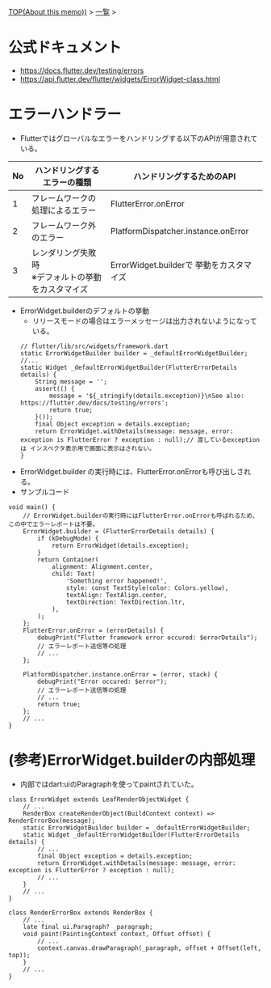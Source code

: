 [TOP(About this memo))](../README.md) > [一覧](./README.md) >



# 公式ドキュメント
* https://docs.flutter.dev/testing/errors
* https://api.flutter.dev/flutter/widgets/ErrorWidget-class.html


# エラーハンドラー

* Flutterではグローバルなエラーをハンドリングする以下のAPIが用意されている。

|No|ハンドリングするエラーの種類|ハンドリングするためのAPI|
|-|-|-|
|1|フレームワークの処理によるエラー|FlutterError.onError|
|2|フレームワーク外のエラー|PlatformDispatcher.instance.onError|
|3|レンダリング失敗時<br/>※デフォルトの挙動をカスタマイズ|ErrorWidget.builderで 挙動をカスタマイズ|
* ErrorWidget.builderのデフォルトの挙動
    * リリースモードの場合はエラーメッセージは出力されないようになっている。
    ```
    // flutter/lib/src/widgets/framework.dart
    static ErrorWidgetBuilder builder = _defaultErrorWidgetBuilder;
    //...
    static Widget _defaultErrorWidgetBuilder(FlutterErrorDetails details) {
        String message = '';
        assert(() {
            message = '${_stringify(details.exception)}\nSee also: https://flutter.dev/docs/testing/errors';
            return true;
        }());
        final Object exception = details.exception;
        return ErrorWidget.withDetails(message: message, error: exception is FlutterError ? exception : null);// 渡しているexceptionは インスペクタ表示用で画面に表示はされない。
    }
    ```
* ErrorWidget.builder の実行時には、FlutterError.onErrorも呼び出しされる。
* サンプルコード
```
void main() {
    // ErrorWidget.builderの実行時にはFlutterError.onErrorも呼ばれるため、この中でエラーレポートは不要。
    ErrorWidget.builder = (FlutterErrorDetails details) {
        if (kDebugMode) {
            return ErrorWidget(details.exception);
        }
        return Container(
            alignment: Alignment.center,
            child: Text(
                'Something error happened!',
                style: const TextStyle(color: Colors.yellow),
                textAlign: TextAlign.center,
                textDirection: TextDirection.ltr,
            ),
        );
    };
    FlutterError.onError = (errorDetails) {
        debugPrint("Flutter framework error occured: $errorDetails");
        // エラーレポート送信等の処理
        // ...
    };

    PlatformDispatcher.instance.onError = (error, stack) {
        debugPrint("Error occured: $error");
        // エラーレポート送信等の処理
        // ...
        return true;
    };
    // ...
}
```

# (参考)ErrorWidget.builderの内部処理
* 内部ではdart:uiのParagraphを使ってpaintされていた。
```
class ErrorWidget extends LeafRenderObjectWidget {
    // ...
    RenderBox createRenderObject(BuildContext context) => RenderErrorBox(message);
    static ErrorWidgetBuilder builder = _defaultErrorWidgetBuilder;
    static Widget _defaultErrorWidgetBuilder(FlutterErrorDetails details) {
        // ...
        final Object exception = details.exception;
        return ErrorWidget.withDetails(message: message, error: exception is FlutterError ? exception : null);
        // ...
    }
    // ...
}
```
```
class RenderErrorBox extends RenderBox {
    // ...
    late final ui.Paragraph? _paragraph;
    void paint(PaintingContext context, Offset offset) {
        // ...
        context.canvas.drawParagraph(_paragraph, offset + Offset(left, top));
    }
    // ...
}
```


